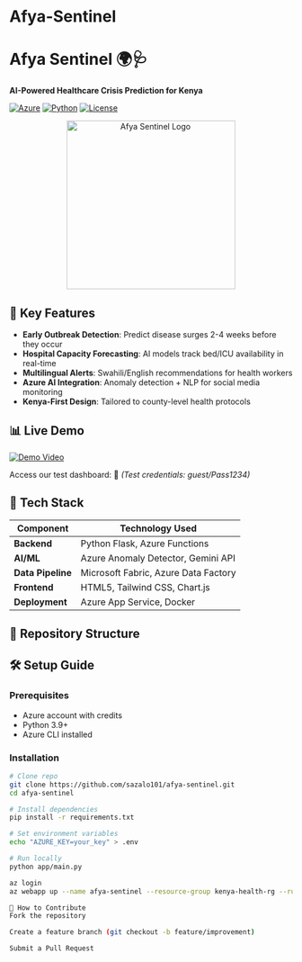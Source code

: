 # Afya-Sentinel
# Afya Sentinel 🌍🩺
**AI-Powered Healthcare Crisis Prediction for Kenya**

[![Azure](https://img.shields.io/badge/Microsoft_Azure-0089D6?logo=microsoft-azure&logoColor=white)](https://azure.microsoft.com)
[![Python](https://img.shields.io/badge/Python-3.9+-3776AB?logo=python&logoColor=white)](https://python.org)
[![License](https://img.shields.io/badge/License-MIT-green)](LICENSE)

<div align="center">
  <img src="https://github.com/sazalo101/afya-sentinel/demoimage.png" width="300" alt="Afya Sentinel Logo">
</div>

## 🚀 Key Features
- **Early Outbreak Detection**: Predict disease surges 2-4 weeks before they occur
- **Hospital Capacity Forecasting**: AI models track bed/ICU availability in real-time
- **Multilingual Alerts**: Swahili/English recommendations for health workers
- **Azure AI Integration**: Anomaly detection + NLP for social media monitoring
- **Kenya-First Design**: Tailored to county-level health protocols

## 📊 Live Demo
[![Demo Video](https://img.shields.io/badge/Watch_Demo-FF0000?logo=youtube&logoColor=white)](https://youtu.be/demo-link)

Access our test dashboard:  🔗
*(Test credentials: guest/Pass1234)*

## 🔧 Tech Stack
| Component               | Technology Used                          |
|-------------------------|-----------------------------------------|
| **Backend**             | Python Flask, Azure Functions           |
| **AI/ML**               | Azure Anomaly Detector, Gemini API      |
| **Data Pipeline**       | Microsoft Fabric, Azure Data Factory    |
| **Frontend**            | HTML5, Tailwind CSS, Chart.js           |
| **Deployment**          | Azure App Service, Docker               |

## 📂 Repository Structure


## 🛠️ Setup Guide

### Prerequisites
- Azure account with credits
- Python 3.9+
- Azure CLI installed

### Installation
```bash
# Clone repo
git clone https://github.com/sazalo101/afya-sentinel.git
cd afya-sentinel

# Install dependencies
pip install -r requirements.txt

# Set environment variables
echo "AZURE_KEY=your_key" > .env

# Run locally
python app/main.py

az login
az webapp up --name afya-sentinel --resource-group kenya-health-rg --runtime "PYTHON:3.9"

🤝 How to Contribute
Fork the repository

Create a feature branch (git checkout -b feature/improvement)

Submit a Pull Request

